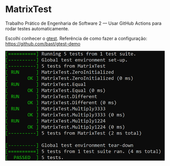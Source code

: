 # MatrixTest
Trabalho Prático de Engenharia de Software 2 — Usar GitHub Actions para rodar testes automaticamente.

Escolhi conhecer o [gtest](https://github.com/google/googletest). Referência de como fazer a configuração: https://github.com/bast/gtest-demo

![](demo.png)